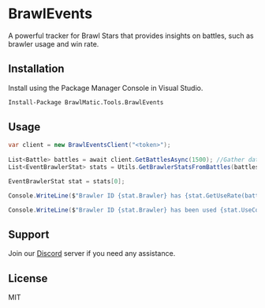 # BrawlEvents
A powerful tracker for Brawl Stars that provides insights on battles, such as brawler usage and win rate.

## Installation
Install using the Package Manager Console in Visual Studio.
```ps
Install-Package BrawlMatic.Tools.BrawlEvents
```

## Usage
```cs
var client = new BrawlEventsClient("<token>");
    
List<Battle> battles = await client.GetBattlesAsync(1500); //Gather data from 1500 recent battles around the game
List<EventBrawlerStat> stats = Utils.GetBrawlerStatsFromBattles(battles, 16000020); //Parse stats from those previously fetched battles

EventBrawlerStat stat = stats[0];

Console.WriteLine($"Brawler ID {stat.Brawler} has {stat.GetUseRate(battles.Count)}% use rate, and {stat.GetWinRate()}% win rate in the map ID {stat.Map}."); //Brawler ID 16000020 has 3.87% use rate, and 31.03% win rate in the map ID 15000051.

Console.WriteLine($"Brawler ID {stat.Brawler} has been used {stat.UseCount} times and have won {stat.WinCount} times in the map ID {stat.Map}.");//Brawler ID 16000020 has been used 73 times and have won 27 times in the map ID 15000051.
```

## Support
Join our [Discord](https://discord.gg/AcE7W8h59D) server if you need any assistance.

## License
MIT